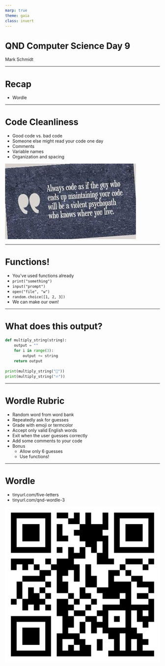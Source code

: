 ```yaml
---
marp: true
theme: gaia
class: invert
---
```


# QND Computer Science Day 9
Mark Schmidt

--- 

# Recap 

- Wordle

--- 

# Code Cleanliness

- Good code vs. bad code
- Someone else might read your code one day
- Comments
- Variable names
- Organization and spacing

![bg right w:500](../assets/psychopath.jpeg)

<!-- -->
<!-- Print is a function that does not return a value! -->
<!-- Input is a function that does not require arguments -->

---

# Functions!

- You've used functions already
- `print("something")`
- `input("prompt")`
- `open("file", "w")`
- `random.choice([1, 2, 3])`
- We can make our own!
---

# What does this output?

```python
def multiply_string(string):
    output = ""
    for i in range(3):
        output += string
    return output

print(multiply_string("🚀"))
print(multiply_string("🔥"))
```

<!-- -->

<!-- This is a contrived example -->

---

# Wordle Rubric

- Random word from word bank
- Repeatedly ask for guesses
- Grade with emoji or termcolor
- Accept only valid English words
- Exit when the user guesses correctly
- Add some comments to your code
- Bonus
    - Allow only 6 guesses
    - Use functions!
---

# Wordle 

- tinyurl.com/five-letters
- tinyurl.com/qnd-wordle-3

![bg right w:500](../assets/qnd-wordle-3.png)